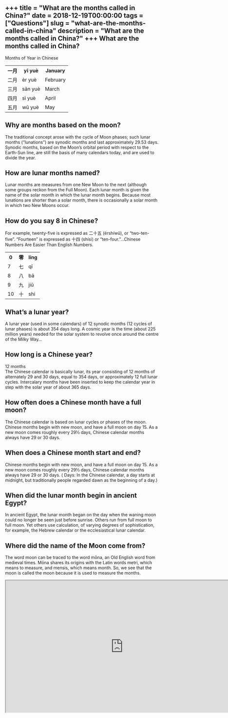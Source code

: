 +++
title = "What are the months called in China?"
date = 2018-12-19T00:00:00
tags = ["Questions"]
slug = "what-are-the-months-called-in-china"
description = "What are the months called in China?"
+++
What are the months called in China?
------------------------------------

Months of Year in Chinese

<table><tr><th>一月</th><th>yī yuè</th><th>January</th></tr><tr><td>二月</td><td>èr yuè</td><td>February</td></tr><tr><td>三月</td><td>sān yuè</td><td>March</td></tr><tr><td>四月</td><td>sì yuè</td><td>April</td></tr><tr><td>五月</td><td>wǔ yuè</td><td>May</td></tr></table>

Why are months based on the moon?
---------------------------------

The traditional concept arose with the cycle of Moon phases; such lunar months (“lunations”) are synodic months and last approximately 29.53 days. Synodic months, based on the Moon’s orbital period with respect to the Earth-Sun line, are still the basis of many calendars today, and are used to divide the year.

How are lunar months named?
---------------------------

Lunar months are measures from one New Moon to the next (although some groups reckon from the Full Moon). Each lunar month is given the name of the solar month in which the lunar month begins. Because most lunations are shorter than a solar month, there is occasionally a solar month in which two New Moons occur.

How do you say 8 in Chinese?
----------------------------

For example, twenty-five is expressed as 二十五 (èrshíwǔ), or “two-ten-five”. “Fourteen” is expressed as 十四 (shísì) or “ten-four.”…Chinese Numbers Are Easier Than English Numbers.

<table><tr><th>0</th><th>零</th><th>líng</th></tr><tr><td>7</td><td>七</td><td>qī</td></tr><tr><td>8</td><td>八</td><td>bā</td></tr><tr><td>9</td><td>九</td><td>jiǔ</td></tr><tr><td>10</td><td>十</td><td>shí</td></tr></table>

What’s a lunar year?
--------------------

A lunar year (used in some calendars) of 12 synodic months (12 cycles of lunar phases) is about 354 days long. A cosmic year is the time (about 225 million years) needed for the solar system to revolve once around the centre of the Milky Way…

How long is a Chinese year?
---------------------------

12 months  
The Chinese calendar is basically lunar, its year consisting of 12 months of alternately 29 and 30 days, equal to 354 days, or approximately 12 full lunar cycles. Intercalary months have been inserted to keep the calendar year in step with the solar year of about 365 days.

How often does a Chinese month have a full moon?
------------------------------------------------

The Chinese calendar is based on lunar cycles or phases of the moon. Chinese months begin with new moon, and have a full moon on day 15. As a new moon comes roughly every 29½ days, Chinese calendar months always have 29 or 30 days.

When does a Chinese month start and end?
----------------------------------------

Chinese months begin with new moon, and have a full moon on day 15. As a new moon comes roughly every 29½ days, Chinese calendar months always have 29 or 30 days. ( Days: In the Chinese calendar, a day starts at midnight, but traditionally people regarded dawn as the beginning of a day.)

When did the lunar month begin in ancient Egypt?
------------------------------------------------

In ancient Egypt, the lunar month began on the day when the waning moon could no longer be seen just before sunrise. Others run from full moon to full moon. Yet others use calculation, of varying degrees of sophistication, for example, the Hebrew calendar or the ecclesiastical lunar calendar.

Where did the name of the Moon come from?
-----------------------------------------

The word moon can be traced to the word mōna, an Old English word from medieval times. Mōna shares its origins with the Latin words metri, which means to measure, and mensis, which means month. So, we see that the moon is called the moon because it is used to measure the months.

<iframe allow="accelerometer; autoplay; clipboard-write; encrypted-media; gyroscope; picture-in-picture" allowfullscreen="" class="__youtube_prefs__  epyt-is-override  no-lazyload" data-no-lazy="1" data-origheight="433" data-origwidth="770" data-skipgform_ajax_framebjll="" height="433" id="_ytid_44543" loading="lazy" src="https://www.youtube.com/embed/RlmbxSarRKg?enablejsapi=1&autoplay=0&cc_load_policy=0&cc_lang_pref=&iv_load_policy=1&loop=0&modestbranding=0&rel=1&fs=1&playsinline=0&autohide=2&theme=dark&color=red&controls=1&" title="YouTube player" width="770"></iframe>